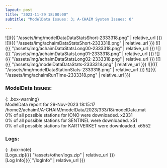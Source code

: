 ```yaml
---
layout: post
title: "2023-11-29 18:00:00"
subtitle: "ModelData Issues: 3; A-CHAIM System Issues: 0"

---
```


![]({{ "/assets/img/modelDataDataStatsShort-2333318.png" | relative_url }})
![]({{ "/assets/img/achaimDataStatsShort-2333318.png" | relative_url }})
![]({{ "/assets/img/achaimDataStatsLong00-2333318.png" | relative_url }})
![]({{ "/assets/img/achaimDataStatsLong01-2333318.png" | relative_url }})
![]({{ "/assets/img/achaimDataStatsLong02-2333318.png" | relative_url }})
![]({{ "/assets/img/modelDataDataStats-2333318.png" | relative_url }})
![]({{ "/assets/img/modelDataStationStats-2333318.png" | relative_url }})
![]({{ "/assets/img/achaimRunTime-2333318.png" | relative_url }})


### ModelData Issues:  
  
{: .box-warning}  
 ModelData report for 29-Nov-2023 18:15:17   
 /home2/achaim1/A-CHAIM/modelData/2023/333/18/modelData.mat   
 0% of all possible stations for IONO were downloaded. x2331   
 0% of all possible stations for SENTINEL were downloaded. x51   
 0% of all possible stations for KARTVERKET were downloaded. x6552   
  


### Logs:  
  
{: .box-note}  
[Logs.zip]({{ "/assets/other/logs.zip" | relative_url }})  
[Log Info]({{ "/logInfo" | relative_url }})  
